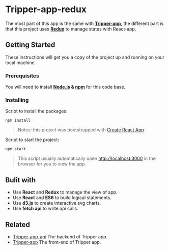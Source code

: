 # Tripper-app-redux

The most part of this app is the same with **[Tripper-app](https://github.com/chinyun/Tripper-app)**, the different part is that this project uses **[Redux](https://redux.js.org/)** to manage states with React-app.

## Getting Started

These instructions will get you a copy of the project up and running on your local machine.

### Prerequisites

You will need to install **[Node.js](https://nodejs.org/en/) & [npm](https://www.npmjs.com/)** for this code base.

### Installing

Script to install the packages:
```
npm install
```
> Notes: this project was bootstrapped with [Create React App](https://github.com.facebook/create-react-app).

Script to start the project:
```
npm start
```
> This script usually automatically open [http://localhost:3000](http://localhost:3000) in the browser for you to view the app.

## Bulit with

- Use **React** and **Redux** to manage the view of app.
- Use **React** and **ES6** to build logical statements.
- Use **d3.js** to create interactive svg charts. 
- Use **fetch api** to write api calls.

## Related

- [Tripper-app-api](https://github.com/chinyun/Tripper-app-api)
The backend of Tripper app.
- [Tripper-app](https://github.com/chinyun/Tripper-app)
The front-end of Tripper app.
